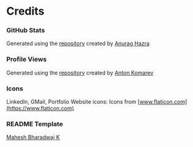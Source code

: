 # Credits

### GitHub Stats

Generated using the [repository](https://github.com/anuraghazra/github-readme-stats) created by [Anurag Hazra](https://github.com/anuraghazra)

### Profile Views

Generated using the [repository](https://github.com/antonkomarev/github-profile-views-counter) created by [Anton Komarev](https://github.com/antonkomarev) 

### Icons

LinkedIn, GMail, Portfolio Website icons: Icons from [www.flaticon.com](https://www.flaticon.com)

### README Template

[Mahesh Bharadwaj K](https://github.com/MaheshBharadwaj)
